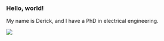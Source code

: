 ### Hello, world!

My name is Derick, and I have a PhD in electrical engineering.

<!---  [publication](https://ieeexplore.ieee.org/abstract/document/9040637)   --->
[![](https://img.shields.io/badge/LinkedIn-blue?style=flat-square&logo=Linkedin&logoColor=white)](https://www.linkedin.com/in/dfurquim/)
<!--- [![](https://img.shields.io/badge/Twitter-ffffff?style=flat-square&logo=Twitter)](https://www.twitter.com/dfurquim_/) --->
<!--- [![](https://img.shields.io/badge/-Gmail-c14438?style=flat-square&logo=Gmail&logoColor=white)]()  --->


<!---
- 👋 Hi, I’m @dfurquim
- 👀 I’m interested in ...
- 🌱 I’m currently learning ...
- 💞️ I’m looking to collaborate on ...
- 📫 How to reach me ...


dfurquim/dfurquim is a ✨ special ✨ repository because its `README.md` (this file) appears on your GitHub profile.
You can click the Preview link to take a look at your changes.
--->

